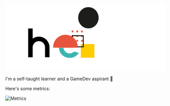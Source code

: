 ![Profile GIF](/hello.gif)

I'm a self-taught learner and a GameDev aspirant 👾

Here's some metrics:

![Metrics](https://metrics.lecoq.io/StanlsSlav?template=classic&languages=1&isocalendar=1&isocalendar.duration=half-year&config.timezone=Europe%2FParis&config.animated=true)
